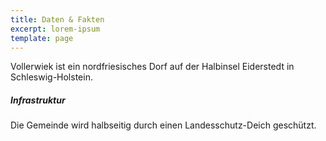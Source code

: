 ```yaml
---
title: Daten & Fakten
excerpt: lorem-ipsum
template: page
---
```

Vollerwiek ist ein nordfriesisches Dorf auf der Halbinsel Eiderstedt in Schleswig-Holstein. 

##### Infrastruktur
Die Gemeinde wird halbseitig durch einen Landesschutz-Deich geschützt. 

